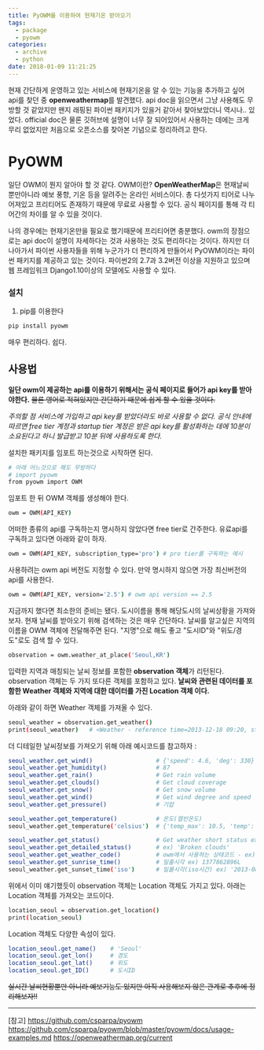 ```yaml
---
title: PyOWM를 이용하여 현재기온 받아오기
tags:
  - package
  - pyowm
categories:
  - archive
  - python
date: 2018-01-09 11:21:25
---
```



현재 간단하게 운영하고 있는 서비스에 현재기온을 알 수 있는 기능을 추가하고 싶어 api를 찾던 중 **openweathermap**를 발견했다. api doc을 읽으면서 그냥 사용해도 무방할 것 같았지만 왠지 래핑된 파이썬 패키지가 있을거 같아서 찾아보았더니 역시나.. 있었다. official doc은 물론 깃허브에 설명이 너무 잘 되어있어서 사용하는 데에는 크게 무리 없었지만 처음으로 오픈소스를 찾아본 기념으로 정리하려고 한다.

# PyOWM
일단 OWM이 뭔지 알아야 할 것 같다. OWM이란? **OpenWeatherMap**은 현재날씨 뿐만아니라 예보 풍향, 기온 등을 알려주는 온라인 서비스이다. 총 다섯가지 티어로 나누어져있고 프리티어도 존재하기 때문에 무료로 사용할 수 있다. 공식 페이지를 통해 각 티어간의 차이를 알 수 있을 것이다. 

나의 경우에는 현재기온만을 필요로 했기때문에 프리티어면 충분했다. owm의 장점으로는 api doc이 설명이 자세하다는 것과 사용하는 것도 편리하다는 것이다. 하지만 더 나아가서 파이썬 사용자들을 위해 누군가가 더 편리하게 만들어서 PyOWM이라는 파이썬 패키지를 제공하고 있는 것이다. 파이썬2의 2.7과 3.2버전 이상을 지원하고 있으며 웹 프레임워크 Django1.10이상의 모델에도 사용할 수 있다.

### 설치
1. pip를 이용한다
~~~bash
pip install pyowm
~~~
  매우 편리하다. 쉽다.


## 사용법
**일단 owm이 제공하는 api를 이용하기 위해서는 공식 페이지로 들어가 api key를 받아야한다.** 
~~물론 영어로 적혀있지만 간단하기 때문에 쉽게 할 수 있을 것이다.~~

*주의할 점*
*서비스에 가입하고 api key를 받았더라도 바로 사용할 수 없다. 공식 안내에 따르면 free tier 계정과 startup tier 계정은 받은 api key를 활성화하는 데에 10분이 소요된다고 하니 발급받고 10분 뒤에 사용하도록 한다.*

설치한 패키지를 임포트 하는것으로 시작하면 된다.
~~~bash
# 아래 어느것으로 해도 무방하다
# import pyowm
from pyowm import OWM 
~~~

임포트 한 뒤 OWM 객체를 생성해야 한다.
~~~bash
owm = OWM(API_KEY)
~~~
어떠한 종류의 api를 구독하는지 명시하지 않았다면 free tier로 간주한다. 유료api를 구독하고 있다면 아래와 같이 하자.
~~~bash
owm = OWM(API_KEY, subscription_type='pro') # pro tier를 구독하는 예시
~~~

사용하려는 owm api 버전도 지정할 수 있다. 만약 명시하지 않으면 가장 최신버전의 api를 사용한다.
~~~bash
owm = OWM(API_KEY, version='2.5') # owm api version == 2.5
~~~

지금까지 했다면 최소한의 준비는 됐다. 도시이름을 통해 해당도시의 날씨상황을 가져와보자. 현재 날씨를 받아오기 위해 검색하는 것은 매우 간단하다. 날씨를 알고싶은 지역의 이름을 OWM 객체에 전달해주면 된다. "지명"으로 해도 좋고 "도시ID"와 "위도/경도"로도 검색 할 수 있다.
~~~bash
observation = owm.weather_at_place('Seoul,KR')
~~~
입력한 지역과 매칭되는 날씨 정보를 포함한 **observation 객체**가 리턴된다. observation 객체는 두 가지 또다른 객체를 포함하고 있다. **날씨와 관련된 데이터를 포함한 Weather 객체와 지역에 대한 데이터를 가진 Location 객체 이다.** 

아래와 같이 하면 Weather 객체를 가져올 수 있다.
~~~bash
seoul_weather = observation.get_weather()
print(seoul_weather)   # <Weather - reference time=2013-12-18 09:20, status=Clouds> 를 출력한다.
~~~
 
더 디테일한 날씨정보를 가져오기 위해 아래 예시코드를 참고하자 : 
~~~bash
seoul_weather.get_wind()                  # {'speed': 4.6, 'deg': 330}
seoul_weather.get_humidity()              # 87
seoul_weather.get_rain()                  # Get rain volume
seoul_weather.get_clouds()                # Get cloud coverage 
seoul_weather.get_snow()                  # Get snow volume
seoul_weather.get_wind()                  # Get wind degree and speed
seoul_weather.get_pressure()              # 기압

seoul_weather.get_temperature()           # 온도(캘빈온도)
seoul_weather.get_temperature('celsius')  # {'temp_max': 10.5, 'temp': 9.7, 'temp_min': 9.0}

seoul_weather.get_status()                # Get weather short status ex) 'Clouds'
seoul_weather.get_detailed_status()       # ex) 'Broken clouds'
seoul_weather.get_weather_code()          # owm에서 사용하는 상태코드 - ex) 803
seoul_weather.get_sunrise_time()          # 일출시각 ex) 1377862896L
seoul_weather.get_sunset_time('iso')      # 일몰시각(iso시간) ex) '2013-08-30 20:07:57+00'
~~~

위에서 이미 얘기했듯이 observation 객체는 Location 객체도 가지고 있다. 아래는 Location 객체를 가져오는 코드이다.
~~~bash
location_seoul = observation.get_location()
print(location_seoul)
~~~

Location 객체도 다양한 속성이 있다.
~~~bash
location_seoul.get_name()    # 'Seoul'
location_seoul.get_lon()     # 경도
location_seoul.get_lat()     # 위도
location_seoul.get_ID()      # 도시ID
~~~


~~실시간 날씨현황뿐만 아니라 예보기능도 있지만 아직 사용해보지 않은 관계로 추후에 정리해보자!!~~


------
[참고]
<https://github.com/csparpa/pyowm>
<https://github.com/csparpa/pyowm/blob/master/pyowm/docs/usage-examples.md>
<https://openweathermap.org/current>